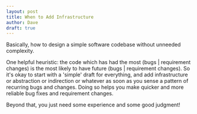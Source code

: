 ```yaml
---
layout: post
title: When to Add Infrastructure
author: Dave
draft: true
---
```


Basically, how to design a simple software codebase without unneeded complexity.

One helpful heuristic: the code which has had the most (bugs | requirement changes) is the most likely to have future (bugs | requirement changes).
So it's okay to start with a 'simple' draft for everything, and add infrastructure or abstraction or indirection or whatever as soon as you sense a pattern of recurring bugs and changes.
Doing so helps you make quicker and more reliable bug fixes and requirement changes.

Beyond that, you just need some experience and some good judgment!

